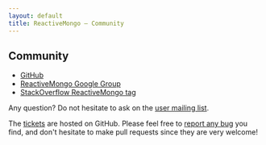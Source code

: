 ```yaml
---
layout: default
title: ReactiveMongo – Community
---
```


## Community

* [GitHub](https://github.com/ReactiveMongo/ReactiveMongo)
* [ReactiveMongo Google Group](https://groups.google.com/forum/?fromgroups#!forum/reactivemongo)
* [StackOverflow ReactiveMongo tag](http://stackoverflow.com/questions/tagged/reactivemongo)

Any question? Do not hesitate to ask on the [user mailing list](https://groups.google.com/forum/?fromgroups#!forum/reactivemongo).

The [tickets](https://github.com/ReactiveMongo/ReactiveMongo/issues?state=open) are hosted on GitHub. Please feel free to [report any bug](https://github.com/ReactiveMongo/ReactiveMongo/blob/master/CONTRIBUTING.md#reporting-issues) you find, and don't hesitate to make pull requests since they are very welcome!
